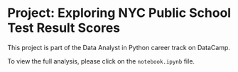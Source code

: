 # Project: Exploring NYC Public School Test Result Scores

This project is part of the Data Analyst in Python career track on DataCamp.

To view the full analysis, please click on the `notebook.ipynb` file.
